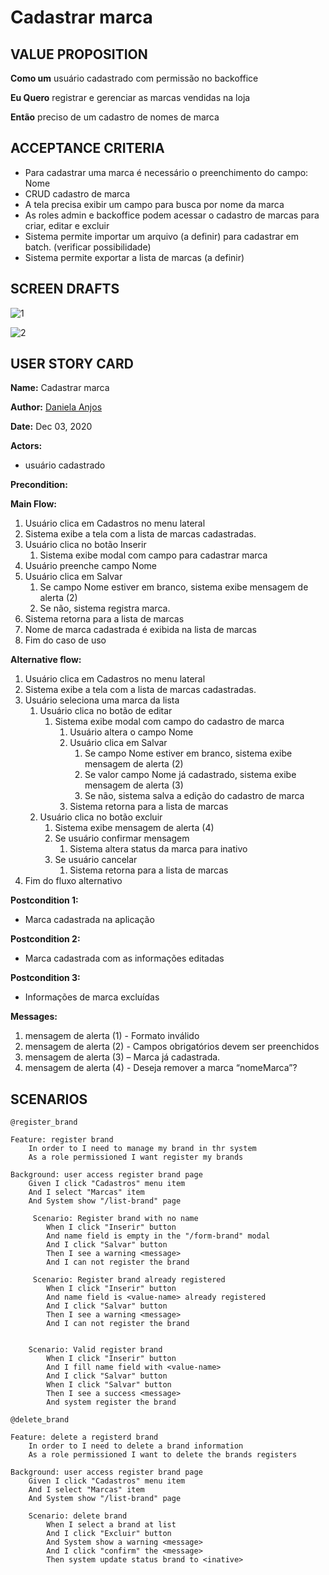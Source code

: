 # Cadastrar marca

## VALUE PROPOSITION

 **Como um** usuário cadastrado com permissão no backoffice

 **Eu Quero** registrar e gerenciar as marcas vendidas na loja

 **Então** preciso de um cadastro de nomes de marca

## ACCEPTANCE CRITERIA

- Para cadastrar uma marca é necessário o preenchimento do campo: Nome
- CRUD cadastro de marca
- A tela precisa exibir um campo para busca por nome da marca
- As roles admin e backoffice podem acessar o cadastro de marcas para criar, editar e excluir
- Sistema permite importar um arquivo (a definir) para cadastrar em batch. (verificar possibilidade) 
- Sistema permite exportar a lista de marcas (a definir) 


## SCREEN DRAFTS

![1](/img/must-ERP/cadastrar-marca.png)

![2](/img/must-ERP/cadastrar-marca2.png)

## USER STORY CARD

**Name:** Cadastrar marca

**Author:** [Daniela Anjos](https://github.com/danielaanjos) 

**Date:** Dec 03, 2020

**Actors:**  
- usuário cadastrado

**Precondition:** 

**Main Flow:**
1.	Usuário clica em Cadastros no menu lateral
2.	Sistema exibe a tela com a lista de marcas cadastradas.
3.	Usuário clica no botão Inserir
    1.	Sistema exibe modal com campo para cadastrar marca
4.	Usuário preenche campo Nome
5.	Usuário clica em Salvar
    1.	Se campo Nome estiver em branco, sistema exibe mensagem de alerta (2)
    2.	Se não, sistema registra marca.
6.	Sistema retorna para a lista de marcas
7.	Nome de marca cadastrada é exibida na lista de marcas
8.	Fim do caso de uso

**Alternative flow:**
1.	Usuário clica em Cadastros no menu lateral
2.	Sistema exibe a tela com a lista de marcas cadastradas.
3.	Usuário seleciona uma marca da lista
    1.	Usuário clica no botão de editar
        1.	Sistema exibe modal com campo do cadastro de marca
            1.	Usuário altera o campo Nome
            2.	Usuário clica em Salvar
                1.	Se campo Nome estiver em branco, sistema exibe mensagem de alerta (2)
                2.	Se valor campo Nome já cadastrado, sistema exibe mensagem de alerta (3)
                3.	Se não, sistema salva a edição do cadastro de marca
            3.	Sistema retorna para a lista de marcas
    2.	Usuário clica no botão excluir
        1.	Sistema exibe mensagem de alerta (4)
        2.	Se usuário confirmar mensagem
            1.	Sistema altera status da marca para inativo
        3.	Se usuário cancelar
            1.	Sistema retorna para a lista de marcas
4.	Fim do fluxo alternativo

**Postcondition 1:**
- Marca cadastrada na aplicação

**Postcondition 2:**
- Marca cadastrada com as informações editadas

**Postcondition 3:**
- Informações de marca excluídas

**Messages:**
1.	mensagem de alerta (1) - Formato inválido
2.	mensagem de alerta (2) - Campos obrigatórios devem ser preenchidos
3.	mensagem de alerta (3) – Marca já cadastrada.
4.	mensagem de alerta (4) - Deseja remover a marca “nomeMarca”?

## SCENARIOS

```gherkin
@register_brand

Feature: register brand
    In order to I need to manage my brand in thr system
    As a role permissioned I want register my brands

Background: user access register brand page
    Given I click "Cadastros" menu item
    And I select "Marcas" item
    And System show "/list-brand" page

     Scenario: Register brand with no name
        When I click "Inserir" button
        And name field is empty in the "/form-brand" modal
        And I click "Salvar" button
        Then I see a warning <message>
        And I can not register the brand 

     Scenario: Register brand already registered
        When I click "Inserir" button
        And name field is <value-name> already registered
        And I click "Salvar" button
        Then I see a warning <message>
        And I can not register the brand 

        
    Scenario: Valid register brand
        When I click "Inserir" button
        And I fill name field with <value-name>
        And I click "Salvar" button
        When I click "Salvar" button
        Then I see a success <message>
        And system register the brand 

@delete_brand

Feature: delete a registerd brand
    In order to I need to delete a brand information
    As a role permissioned I want to delete the brands registers

Background: user access register brand page
    Given I click "Cadastros" menu item
    And I select "Marcas" item
    And System show "/list-brand" page

    Scenario: delete brand
        When I select a brand at list
        And I click "Excluir" button
        And System show a warning <message>
        And I click "confirm" the <message>
        Then system update status brand to <inative>

```